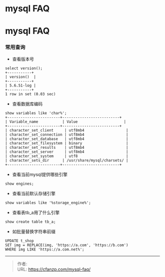 # mysql FAQ


<!--more-->
# mysql FAQ
### 常用查询
- 查看版本号
```mysql
select version();
+-----------+
| version()  |
+-----------+
| 5.6.51-log |
+-----------+
1 row in set (0.03 sec)
```

- 查看数据库编码
```mysql
show variables like 'char%';
+------------------------+--------------------------+
| Variable_name           | Value                     |
+------------------------+--------------------------+
| character_set_client     | utf8mb4                   |
| character_set_connection | utf8mb4                   |
| character_set_database   | utf8mb4                   |
| character_set_filesystem | binary                    |
| character_set_results    | utf8mb4                   |
| character_set_server     | utf8mb4                   |
| character_set_system     | utf8                      |
| character_sets_dir      | /usr/share/mysql/charsets/ |
+------------------------+--------------------------+
```

- 查看当前mysql提供哪些引擎
```
show engines;
```

- 查看当前默认存储引擎
```
show variables like '%storage_engine%';
```

- 查看表tb_a用了什么引擎
```
show create table tb_a;
```

- 如批量替换字符串前缀
```
UPDATE t_shop
SET img = REPLACE(img, 'https://a.com', 'https://b.com')
WHERE img LIKE 'https://a.com.net%';
```


---

> 作者:   
> URL: https://cfanzp.com/mysql-faq/  

